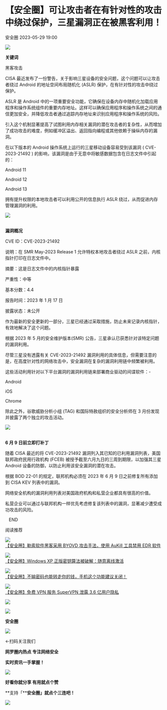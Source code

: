 #  【安全圈】可让攻击者在有针对性的攻击中绕过保护，三星漏洞正在被黑客利用！   
 安全圈   2023-05-29 19:00  
  
![](https://mmbiz.qpic.cn/mmbiz_jpg/aBHpjnrGylgSxa9I02IBd3bgLEhwfJCeRibw3LEjMujeAhD2CvyiaVCZJVHGHODbkPx3pViaX0sAibZsDun6sicUzdQ/640?wx_fmt=jpeg "")  
  
**关键词**  
  
黑客攻击  
  
  
  
CISA 最近发布了一份警告，关于影响三星设备的安全问题，这个问题可以让攻击者绕过 Android 的地址空间布局随机化 (ASLR) 保护，在有针对性的攻击中绕过保护。  
  
ASLR 是 Android 中的一项重要安全功能，它确保在设备内存中随机化加载应用程序和操作系统组件的重要内存地址。这样可以确保应用程序和操作系统之间的通信更加安全，并降低攻击者通过追踪内存地址来识别应用程序和操作系统的风险。  
  
引入这个机制显著提高了试图利用内存相关漏洞的潜在攻击者的复杂性，从而增加了成功攻击的难度，例如缓冲区溢出、返回指向编程或其他依赖于操纵内存的漏洞。  
  
在以下版本的 Android 操作系统上运行的三星移动设备容易受到该漏洞 ( CVE-2023-21492 ) 的影响，该漏洞是由于无意中将敏感数据包含在日志文件中引起的：  
  
Android 11  
  
Android 12  
  
Android 13  
  
拥有提升权限的本地攻击者可以利用公开的信息执行 ASLR 绕过，从而促进内存管理漏洞的利用。  
  
![](https://mmbiz.qpic.cn/sz_mmbiz_png/wpkib3J60o28W5W9rgYmRCZuJF5nPaP1T8GSA04C1Lb99lEpbKIyqN0IibFqDknN4yHJFy2WuibDbaWUFXicl940icQ/640?wx_fmt=png "")  
  
      
**漏洞概况**  
  
CVE ID：CVE-2023-21492  
  
说明：在 SMR May-2023 Release 1 允许特权本地攻击者绕过 ASLR 之前，内核指针打印在日志文件中。  
  
摘要：这是日志文件中的内核指针暴露  
  
严重性：中等  
  
基本分数：4.4  
  
报告时间：2023 年 1 月 17 日  
  
披露状态：未公开  
  
作为最新的安全更新的一部分，三星已经通过采取措施，防止未来记录内核指针，有效地解决了这个问题。  
  
根据 2023 年 5 月的安全维护版本(SMR) 公告，三星承认已获悉针对该特定问题的漏洞利用。  
  
尽管三星没有透露有关 CVE-2023-21492 漏洞利用的具体信息，但需要注意的是，在高度针对性的网络攻击中，安全漏洞在复杂的漏洞利用链中频繁被利用。  
  
这些活动利用针对以下平台漏洞的漏洞利用链来部署商业驱动的间谍软件：-  
  
Android  
  
iOS  
  
Chrome  
  
除此之外，谷歌威胁分析小组 (TAG) 和国际特赦组织的安全分析师在 3 月份发现并披露了两个独立的攻击活动。  
  
![](https://mmbiz.qpic.cn/sz_mmbiz_png/wpkib3J60o28W5W9rgYmRCZuJF5nPaP1T8GSA04C1Lb99lEpbKIyqN0IibFqDknN4yHJFy2WuibDbaWUFXicl940icQ/640?wx_fmt=png "")  
  
      
**6 月 9 日前立即打补丁**  
  
随着 CISA 最近的将 CVE-2023-21492 漏洞列入其已知的已利用漏洞列表，美国联邦政府民用行政机构 (FCEB) 被授予截至六月九日的三周到期限，以加强其三星 Android 设备的防御，以防止利用该安全漏洞的潜在攻击。  
  
根据 BOD 22-01 的规定，联邦机构必须在 2023 年 6 月 9 日之前修复所有添加到 CISA KEV 列表中的漏洞。  
  
网络安全机构的漏洞利用列表对美国政府机构和私营企业都具有很高的价值。  
  
私营企业可以通过与联邦机构一样优先考虑修复该列表中的漏洞，显著减少遭受成功攻击的风险。  
  
  
  
  
  
   END    
  
  
阅读推荐  
  
  
![](https://mmbiz.qpic.cn/mmbiz_jpg/aBHpjnrGylh3bEkLjgfn1icIibaC2W3WSqqRnTLt2ySpiaibW539aM6Toias56QrYXicibERSWRT1SfPMdhHqZFEdLsVA/640?wx_fmt=jpeg "")  
[【安全圈】勒索软件黑客采用 BYOVD 攻击手法，使用 AuKill 工具禁用 EDR 软件](http://mp.weixin.qq.com/s?__biz=MzIzMzE4NDU1OQ==&mid=2652035447&idx=1&sn=09de8aeb184b4b80a3efa4e7541a22ba&chksm=f36ff537c4187c21d8a2590362b7f2685d34b2be836bbd9e18d5842997804c0afd9f66ae2417&scene=21#wechat_redirect)  
  
  
  
![](https://mmbiz.qpic.cn/mmbiz_jpg/aBHpjnrGylgibXEAXiapGDIjicyELHOEb4AIl7ibceoscVgMvzNn0A1yn1MQjA0qOtVEiavVgdyyVkVkDYBeZfVYsVA/640?wx_fmt=jpeg "")  
[【安全圈】Windows XP 正版密钥算法被破解：随意离线激活](http://mp.weixin.qq.com/s?__biz=MzIzMzE4NDU1OQ==&mid=2652035369&idx=2&sn=a1017a7aaab2f5f4fba5cb457d96712e&chksm=f36ff569c4187c7f0b922f7c0567fa94053a736f603b60d2379e3bc4893780e916ee45e39cff&scene=21#wechat_redirect)  
  
  
  
![](https://mmbiz.qpic.cn/mmbiz_png/a0GRk0G2QBST43lVjYE1blrMgN1zV8FHGgXw8JU96hPDjLo5kiba0mkYIS1GAZxPAY2Nztfv2tiaHYLqwibcmmr5w/640?wx_fmt=png "")  
[【安全圈】不输密码也能转走你的钱，手机这个功能建议关闭！](http://mp.weixin.qq.com/s?__biz=MzIzMzE4NDU1OQ==&mid=2652035369&idx=3&sn=4354e568918a5d72518a34b083b36615&chksm=f36ff569c4187c7f5aace4c88e52843a46bdfe9815402a717f2ed022c28e23a8c8d54ebf6604&scene=21#wechat_redirect)  
  
  
  
![](https://mmbiz.qpic.cn/mmbiz_jpg/aBHpjnrGylgibXEAXiapGDIjicyELHOEb4AYaQhzsMUrjw14AFdTlHcgfTict3pMqmvBD53icIrtSvoiaprq6vyoxMiaw/640?wx_fmt=jpeg "")  
[【安全圈】免费 VPN 服务 SuperVPN 泄露 3.6 亿用户隐私](http://mp.weixin.qq.com/s?__biz=MzIzMzE4NDU1OQ==&mid=2652035369&idx=4&sn=743ad7b43a172437ff5b6d56b76daf5a&chksm=f36ff569c4187c7f207e76839345cd9fb7d914c07fcb90165f3c9230a9fa3fa6cf86144f5586&scene=21#wechat_redirect)  
  
  
  
  
  
  
![](https://mmbiz.qpic.cn/mmbiz_gif/aBHpjnrGylgeVsVlL5y1RPJfUdozNyCEft6M27yliapIdNjlcdMaZ4UR4XxnQprGlCg8NH2Hz5Oib5aPIOiaqUicDQ/640?wx_fmt=gif "")  
  
  
  
![](https://mmbiz.qpic.cn/mmbiz_png/aBHpjnrGylgeVsVlL5y1RPJfUdozNyCEDQIyPYpjfp0XDaaKjeaU6YdFae1iagIvFmFb4djeiahnUy2jBnxkMbaw/640?wx_fmt=png "")  
  
**安全圈**  
  
![](https://mmbiz.qpic.cn/mmbiz_gif/aBHpjnrGylgeVsVlL5y1RPJfUdozNyCEft6M27yliapIdNjlcdMaZ4UR4XxnQprGlCg8NH2Hz5Oib5aPIOiaqUicDQ/640?wx_fmt=gif "")  
  
  
←扫码关注我们  
  
**网罗圈内热点 专注网络安全**  
  
**实时资讯一手掌握！**  
  
  
![](https://mmbiz.qpic.cn/mmbiz_gif/aBHpjnrGylgeVsVlL5y1RPJfUdozNyCE3vpzhuku5s1qibibQjHnY68iciaIGB4zYw1Zbl05GQ3H4hadeLdBpQ9wEA/640?wx_fmt=gif "")  
  
**好看你就分享 有用就点个赞**  
  
**支持「****安全圈」就点个三连吧！**  
  
![](https://mmbiz.qpic.cn/mmbiz_gif/aBHpjnrGylgeVsVlL5y1RPJfUdozNyCE3vpzhuku5s1qibibQjHnY68iciaIGB4zYw1Zbl05GQ3H4hadeLdBpQ9wEA/640?wx_fmt=gif "")  
  
  

